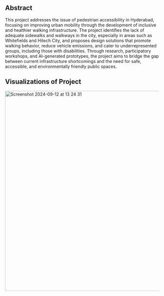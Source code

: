 ## Abstract
This project addresses the issue of pedestrian accessibility in Hyderabad, focusing on improving urban mobility through the development of inclusive and healthier walking infrastructure. The project identifies the lack of adequate sidewalks and walkways in the city, especially in areas such as Whitefields and Hitech City, and proposes design solutions that promote walking behavior, reduce vehicle emissions, and cater to underrepresented groups, including those with disabilities. Through research, participatory workshops, and AI-generated prototypes, the project aims to bridge the gap between current infrastructure shortcomings and the need for safe, accessible, and environmentally friendly public spaces.

## Visualizations of Project
<img width="656" alt="Screenshot 2024-09-12 at 13 24 31" src="https://github.com/user-attachments/assets/11006c0d-c7ba-4789-bcba-fbd3c2796605">
